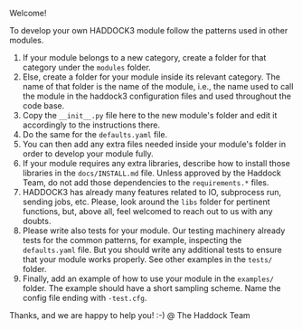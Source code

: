 Welcome!

To develop your own HADDOCK3 module follow the patterns used in other modules.

1. If your module belongs to a new category, create a folder for that category
   under the `modules` folder.
1. Else, create a folder for your module inside its relevant category.
   The name of that folder is the name of the module, i.e., the name used to call
   the module in the haddock3 configuration files and used throughout the code base.
1. Copy the `__init__.py` file here to the new module's folder and edit it accordingly
   to the instructions there.
1. Do the same for the `defaults.yaml` file.
1. You can then add any extra files needed inside your module's folder in order to
   develop your module fully.
1. If your module requires any extra libraries, describe how to install those libraries
   in the `docs/INSTALL.md` file. Unless approved by the Haddock Team, do not add
   those dependencies to the `requirements.*` files.
1. HADDOCK3 has already many features related to IO, subprocess run, sending jobs,
   etc. Please, look around the `libs` folder for pertinent functions, but, above all,
   feel welcomed to reach out to us with any doubts.
1. Please write also tests for your module. Our testing machinery already
   tests for the common patterns, for example, inspecting the `defaults.yaml` file.
   But you should write any additional tests to ensure that your module works properly.
   See other examples in the `tests/` folder.
1. Finally, add an example of how to use your module in the `examples/` folder.
   The example should have a short sampling scheme. Name the config file ending with
   `-test.cfg`.

Thanks, and we are happy to help you! :-)
@ The Haddock Team
